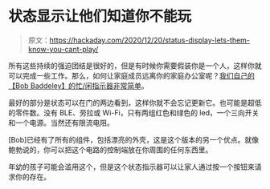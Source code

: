 # 状态显示让他们知道你不能玩

> 原文：<https://hackaday.com/2020/12/20/status-display-lets-them-know-you-cant-play/>

所有这些持续的强迫团结是很好的，但是有时候你需要假装你是一个人，这样你就可以完成一些工作。那么，如何让家庭成员远离你的家庭办公室呢？[我们自己的【Bob Baddeley】的忙/闲指示器非常简单](https://hackaday.io/project/176347-status-display-for-home-office)。

最好的部分是状态可以在门的两边看到，这样你就不会忘记更新它。也可能是超低的零件数。没有 BLE、劳拉或 Wi-Fi，只有两组红色和绿色的 led，一个三向开关和一个电源。当然还有限流电阻。

[Bob]已经有了所有的组件，包括漂亮的外壳，这是这个版本的另一个优点。就像鲍勃说的，你可以把这个电路的控制端放在你周围的任何东西里。

年幼的孩子可能会滥用这个，但是这个状态指示器可以让家人通过按一个按钮来请求你的存在。